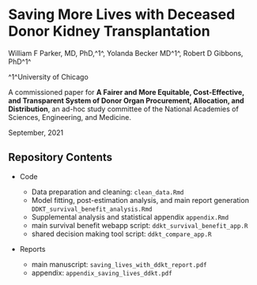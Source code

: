 # Saving More Lives with Deceased Donor Kidney Transplantation

William F Parker, MD, PhD,^1^, Yolanda Becker MD^1^, Robert D Gibbons, PhD^1^

^1^University of Chicago

A commissioned paper for **A Fairer and More Equitable, Cost-Effective, and Transparent System of Donor Organ Procurement, Allocation, and Distribution**, an ad-hoc study committee of the National Academies of Sciences, Engineering, and Medicine.

September, 2021


## Repository Contents

* Code
  * Data preparation and cleaning: `clean_data.Rmd`
  * Model fitting, post-estimation analysis, and main report generation `DDKT_survival_benefit_analysis.Rmd`
  * Supplemental analysis and statistical appendix `appendix.Rmd`
  * main survival benefit webapp script: `ddkt_survival_benefit_app.R`
  * shared decision making tool script: `ddkt_compare_app.R`
  
  
* Reports
  * main manuscript: `saving_lives_with_ddkt_report.pdf`
  * appendix: `appendix_saving_lives_ddkt.pdf`